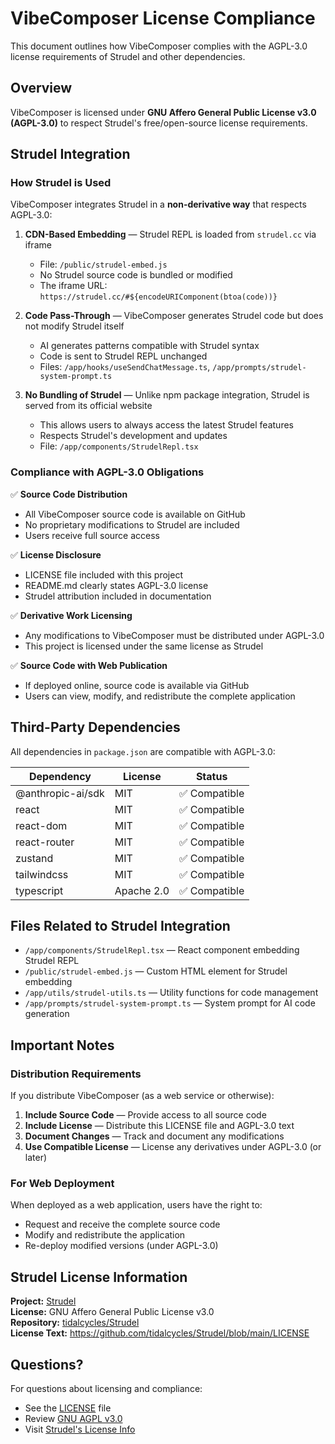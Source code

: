 # VibeComposer License Compliance

This document outlines how VibeComposer complies with the AGPL-3.0 license requirements of Strudel and other dependencies.

## Overview

VibeComposer is licensed under **GNU Affero General Public License v3.0 (AGPL-3.0)** to respect Strudel's free/open-source license requirements.

## Strudel Integration

### How Strudel is Used

VibeComposer integrates Strudel in a **non-derivative way** that respects AGPL-3.0:

1. **CDN-Based Embedding** — Strudel REPL is loaded from `strudel.cc` via iframe
   - File: `/public/strudel-embed.js`
   - No Strudel source code is bundled or modified
   - The iframe URL: `https://strudel.cc/#${encodeURIComponent(btoa(code))}`

2. **Code Pass-Through** — VibeComposer generates Strudel code but does not modify Strudel itself
   - AI generates patterns compatible with Strudel syntax
   - Code is sent to Strudel REPL unchanged
   - Files: `/app/hooks/useSendChatMessage.ts`, `/app/prompts/strudel-system-prompt.ts`

3. **No Bundling of Strudel** — Unlike npm package integration, Strudel is served from its official website
   - This allows users to always access the latest Strudel features
   - Respects Strudel's development and updates
   - File: `/app/components/StrudelRepl.tsx`

### Compliance with AGPL-3.0 Obligations

✅ **Source Code Distribution**
- All VibeComposer source code is available on GitHub
- No proprietary modifications to Strudel are included
- Users receive full source access

✅ **License Disclosure**
- LICENSE file included with this project
- README.md clearly states AGPL-3.0 license
- Strudel attribution included in documentation

✅ **Derivative Work Licensing**
- Any modifications to VibeComposer must be distributed under AGPL-3.0
- This project is licensed under the same license as Strudel

✅ **Source Code with Web Publication**
- If deployed online, source code is available via GitHub
- Users can view, modify, and redistribute the complete application

## Third-Party Dependencies

All dependencies in `package.json` are compatible with AGPL-3.0:

| Dependency | License | Status |
|-----------|---------|--------|
| @anthropic-ai/sdk | MIT | ✅ Compatible |
| react | MIT | ✅ Compatible |
| react-dom | MIT | ✅ Compatible |
| react-router | MIT | ✅ Compatible |
| zustand | MIT | ✅ Compatible |
| tailwindcss | MIT | ✅ Compatible |
| typescript | Apache 2.0 | ✅ Compatible |

## Files Related to Strudel Integration

- `/app/components/StrudelRepl.tsx` — React component embedding Strudel REPL
- `/public/strudel-embed.js` — Custom HTML element for Strudel embedding
- `/app/utils/strudel-utils.ts` — Utility functions for code management
- `/app/prompts/strudel-system-prompt.ts` — System prompt for AI code generation

## Important Notes

### Distribution Requirements

If you distribute VibeComposer (as a web service or otherwise):

1. **Include Source Code** — Provide access to all source code
2. **Include License** — Distribute this LICENSE file and AGPL-3.0 text
3. **Document Changes** — Track and document any modifications
4. **Use Compatible License** — License any derivatives under AGPL-3.0 (or later)

### For Web Deployment

When deployed as a web application, users have the right to:
- Request and receive the complete source code
- Modify and redistribute the application
- Re-deploy modified versions (under AGPL-3.0)

## Strudel License Information

**Project:** [Strudel](https://strudel.cc)  
**License:** GNU Affero General Public License v3.0  
**Repository:** [tidalcycles/Strudel](https://github.com/tidalcycles/Strudel)  
**License Text:** https://github.com/tidalcycles/Strudel/blob/main/LICENSE

## Questions?

For questions about licensing and compliance:
- See the [LICENSE](./LICENSE) file
- Review [GNU AGPL v3.0](https://www.gnu.org/licenses/agpl-3.0.html)
- Visit [Strudel's License Info](https://strudel.cc/learn/license-info/)
